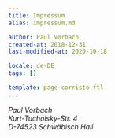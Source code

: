 ```yaml
---
title: Impressum
alias: impressum.md

author: Paul Vorbach
created-at: 2018-12-31
last-modified-at: 2020-10-18

locale: de-DE
tags: []

template: page-corristo.ftl
...
```


<address>
Paul Vorbach<br/>
Kurt-Tucholsky-Str. 4<br/>
D-74523 Schwäbisch Hall
</address>

<script type="text/javascript">h='&#118;&#x6f;&#114;&#98;&#x61;&#46;&#x63;&#104;';a='&#64;';n='&#112;&#x61;&#x75;&#108;';e=n+a+h;document.write('<a h'+'ref'+'="ma'+'ilto'+':'+e+'">'+e+'<\/'+'a'+'>');</script>
